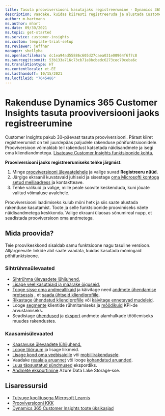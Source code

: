 ```yaml
---
title: Tasuta prooviversiooni kasutajaks registreerumine - Dynamics 365 Customer Insights
description: Vaadake, kuidas kiiresti registreeruda ja alustada Customer Insights'i tasuta prooviversiooni kasutamist. Tutvuge rakendusega ning leidke veel teisigi õppematerjale.
author: m-hartmann
ms.author: mhart
ms.date: 09/30/2021
ms.topic: get-started
ms.service: customer-insights
ms.custom: template-trial-setup
ms.reviewer: jeffhar
manager: shellyha
ms.openlocfilehash: dc1ea94ad55886c605d27caea031e00964f6f7c8
ms.sourcegitcommit: 53b133a716c73cb71e8bcbedc6273cec70ceba6c
ms.translationtype: HT
ms.contentlocale: et-EE
ms.lasthandoff: 10/15/2021
ms.locfileid: "7645486"
---
```

# <a name="sign-up-for-a-free-dynamics-365-customer-insights-trial"></a>Rakenduse Dynamics 365 Customer Insights tasuta prooviversiooni jaoks registreerumine

Customer Insights pakub 30-päevast tasuta prooviversiooni. Pärast kiiret registreerumist on teil juurdepääs paljudele rakenduse põhifunktsioonidele. Prooviversioon võimaldab teil rakendust katsetada näidisandmete ja isegi oma kliendiandmetega. [Lisateave Customer Insights funktsioonide kohta.](overview.md)

**Prooviversiooni jaoks registreerumiseks tehke järgmist**.

1. Minge [prooviversiooni ülevaatelehele](https://dynamics.microsoft.com/get-started/?appname=customerinsights) ja valige suvad **Registreeru nüüd**.
1. Järgige ekraanil kuvatavaid juhiseid ja sisestage [oma Microsofti kontoga setud meiliaadress](https://support.microsoft.com/windows/what-is-a-microsoft-account-4a7c48e9-ff5a-e9c6-5a5c-1a57d66c3bfa) ja kontaktteave.
1. Tehke valikuid ja valige, mille peale soovite keskenduda, kuni jõuate valitud võimaluse avalehele.

Prooviversiooni laadimiseks kulub mõni hetk ja siis saate alustada rakenduse kasutamist. Toote ja selle funktsioonide proovimiseks näete näidisandmetega keskkonda. Valige ekraani ülaosas sõnumireal nupp, et seadistada prooviversioon oma andmetega.

## <a name="what-to-try"></a>Mida proovida?

Teie proovikeskkond sisaldab samu funktsioone nagu tasuline versioon. Alljärgnevate linkide abil saate vaadata, kuidas kasutada mõningaid põhifunktsioone.

### <a name="audience-insights"></a>Sihtrühmaülevaated

- [Sihtrühma ülevaadete lühijuhend.](audience-insights/get-started.md)
- [Lisage veel kasutajaid ja määrake õiguseid.](audience-insights/permissions.md)
- [Tooge sisse oma andmeallikaid](audience-insights/data-sources.md) ja käivitage need [andmete ühendamise protsessis](audience-insights/data-unification.md) , et [saada ühtseid kliendiprofiile](audience-insights/customer-profiles.md).
- [Rikastage ühendatud kliendiprofiile](audience-insights/enrichment-hub.md) või [käivitage ennetavad mudeleid](audience-insights/predictions-overview.md).
- Looge [segmente](audience-insights/segments.md) klientide rühmitamiseks ja [mõõdikuid](audience-insights/measures.md) KPI-de arvustamiseks.
- Seadistage [ühendused](audience-insights/connections.md) ja [eksport](audience-insights/export-destinations.md) andmete alamhulkade töötlemiseks muudes rakendustes.

### <a name="engagement-insights"></a>Kaasamisülevaated

- [Kaasavuse ülevaadete lühijuhend.](engagement-insights/get-started.md)
- [Looge tööruum](engagement-insights/create-workspace.md) ja lisage liikmeid.
- [Lisage kood oma veebisaidile](engagement-insights/instrument-website.md) või [mobiilirakendusele](engagement-insights/developer-resources.md#capture-events-from-mobile-apps).
- Vaadake [reaalaja aruannet](engagement-insights/view-reports.md) või looge [kohandatud aruanded](engagement-insights/custom-reports.md).
- [Luua täpsustatud sündmused](engagement-insights/refined-events.md) ekspordiks.
- [Andmete eksportimine](engagement-insights/export-events.md) Azure Data Lake Storage-sse.

## <a name="additional-resources"></a>Lisaressursid

- [Tutvuge koolitusega Microsoft Learnis](/learn/browse/?filter-products=dynamics-dynamics-cust-insights)
- [Prooviversiooni KKK](trial-faq.md)
- [Dynamics 365 Customer Insights toote üksikasjad](https://dynamics.microsoft.com/ai/customer-insights/)
